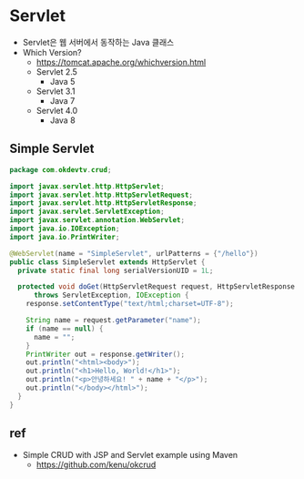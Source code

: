 # Servlet
- Servlet은 웹 서버에서 동작하는 Java 클래스
- Which Version?
  - https://tomcat.apache.org/whichversion.html
  - Servlet 2.5
    - Java 5
  - Servlet 3.1
    - Java 7
  - Servlet 4.0
    - Java 8

## Simple Servlet

```java
package com.okdevtv.crud;

import javax.servlet.http.HttpServlet;
import javax.servlet.http.HttpServletRequest;
import javax.servlet.http.HttpServletResponse;
import javax.servlet.ServletException;
import javax.servlet.annotation.WebServlet;
import java.io.IOException;
import java.io.PrintWriter;

@WebServlet(name = "SimpleServlet", urlPatterns = {"/hello"})
public class SimpleServlet extends HttpServlet {
  private static final long serialVersionUID = 1L;

  protected void doGet(HttpServletRequest request, HttpServletResponse response)
      throws ServletException, IOException {
    response.setContentType("text/html;charset=UTF-8");

    String name = request.getParameter("name");
    if (name == null) {
      name = "";
    }
    PrintWriter out = response.getWriter();
    out.println("<html><body>");
    out.println("<h1>Hello, World!</h1>");
    out.println("<p>안녕하세요! " + name + "</p>");
    out.println("</body></html>");
  }
}
```

## ref
- Simple CRUD with JSP and Servlet example using Maven
  - https://github.com/kenu/okcrud

